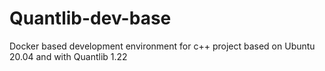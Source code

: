 # Quantlib-dev-base
Docker based development environment for c++ project based on Ubuntu 20.04 and with Quantlib 1.22 
